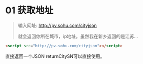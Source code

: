 # 01 获取地址

>  输入网址: http://pv.sohu.com/cityjson
>
> 就会返回你所在城市，ip地址。虽然我在新乡返回的是江苏...

```html
<script src="http://pv.sohu.com/cityjson"></script>
```

直接返回一个JSON returnCitySN可以直接使用。

